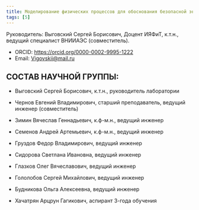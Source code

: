 ```yaml
---
title: Моделирование физических процессов для обоснования безопасной эксплуатации ядерно-энергетических установок
tags: [5]
---
```


Руководитель: Выговский Сергей Борисович, Доцент ИЯФиТ, к.т.н., ведущий специалист ВНИИАЭС (совместитель).

- ORCID: https://orcid.org/0000-0002-9995-1222
- Email: Vigovskii@mail.ru

## СОСТАВ НАУЧНОЙ ГРУППЫ:

- Выговский Сергей Борисович, к.т.н., руководитель лаборатории

- Чернов Евгений Владимирович, старший преподаватель, ведущий инженер (совместитель)

- Зимин Вячеслав Геннадьевич, к.ф-м.н., ведущий инженер

- Семенов Андрей Артемьевич, к.ф-м.н., ведущий инженер

- Груздов Федор Владимирович, ведущий инженер

- Сидорова Светлана Ивановна, ведущий инженер

- Глазков Олег Вячеславович, ведущий инженер

- Гололобов Сергей Михайлович, ведущий инженер

- Будникова Ольга Алексеевна, ведущий инженер

- Хачатрян Арцрун Гагикович, аспирант 3-года обучения

